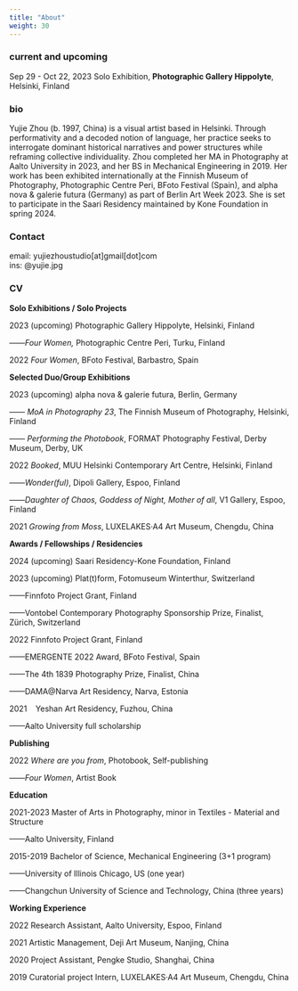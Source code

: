 ```yaml
---
title: "About"
weight: 30
---
```



### **current and upcoming**

Sep 29 - Oct 22, 2023    Solo Exhibition, **Photographic Gallery Hippolyte**, Helsinki, Finland      



### **bio**

Yujie Zhou (b. 1997, China) is a visual artist based in Helsinki. Through performativity and a decoded notion of language, her practice seeks to interrogate dominant historical narratives and power structures while reframing collective individuality. Zhou completed her MA in Photography at Aalto University in 2023, and her BS in Mechanical Engineering in 2019. Her work has been exhibited internationally at the Finnish Museum of Photography, Photographic Centre Peri, BFoto Festival (Spain), and alpha nova & galerie futura (Germany) as part of Berlin Art Week 2023. She is set to participate in the Saari Residency maintained by Kone Foundation in spring 2024.

### **Contact**      
email: yujiezhoustudio[at]gmail[dot]com     
ins: @yujie.jpg

### **CV**

**Solo Exhibitions / Solo Projects**

2023	(upcoming) Photographic Gallery Hippolyte, Helsinki, Finland

––––*Four Women,* Photographic Centre Peri, Turku, Finland

2022	*Four Women*, BFoto Festival, Barbastro, Spain


 **Selected Duo/Group Exhibitions**

2023 (upcoming) alpha nova & galerie futura, Berlin, Germany

–––– *MoA in Photography 23*, The Finnish Museum of Photography, Helsinki, Finland

–––– *Performing the Photobook*, FORMAT Photography Festival, Derby Museum, Derby, UK

2022	*Booked*, MUU Helsinki Contemporary Art Centre, Helsinki, Finland

––––*Wonder(ful)*, Dipoli Gallery, Espoo, Finland

––––*Daughter of Chaos, Goddess of Night, Mother of all*, V1 Gallery, Espoo, Finland

2021	*Growing from Moss*, LUXELAKES·A4 Art Museum, Chengdu, China

**Awards / Fellowships / Residencies**

2024	(upcoming) Saari Residency-Kone Foundation, Finland

2023	(upcoming) Plat(t)form, Fotomuseum Winterthur, Switzerland

––––Finnfoto Project Grant, Finland

––––Vontobel Contemporary Photography Sponsorship Prize, Finalist, Zürich, Switzerland

2022	Finnfoto Project Grant, Finland

––––EMERGENTE 2022 Award, BFoto Festival, Spain

––––The 4th 1839 Photography Prize, Finalist, China

––––DAMA@Narva Art Residency, Narva, Estonia

2021    Yeshan Art Residency, Fuzhou, China

––––Aalto University full scholarship

**Publishing**

2022	*Where are you from*, Photobook, Self-publishing  

––––*Four Women*, Artist Book

**Education**

2021-2023	Master of Arts in Photography, minor in Textiles - Material and Structure

––––Aalto University, Finland

2015-2019	Bachelor of Science, Mechanical Engineering (3+1 program)

––––University of Illinois Chicago, US (one year)

––––Changchun University of Science and Technology, China (three years)

**Working Experience**

2022	Research Assistant, Aalto University, Espoo, Finland

2021	Artistic Management, Deji Art Museum, Nanjing, China

2020	Project Assistant, Pengke Studio, Shanghai, China

2019	Curatorial project Intern, LUXELAKES·A4 Art Museum, Chengdu, China
          




